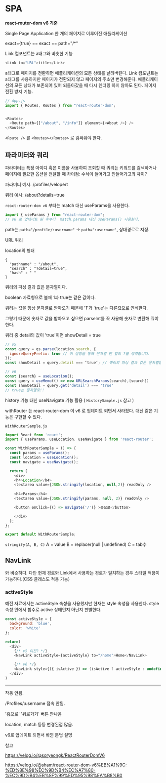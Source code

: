 # SPA

**react-router-dom v6 기준**

Single Page Application
한 개의 페이지로 이루어진 애플리케이션

exact={true} == exact == path="/*"


Link 컴포넌트는 a태그와 비슷한 기능

```javascript
<Link to="URL">title</Link>
```

a태그로 페이지를 전환하면 애플리케이션의 모든 상태를 날려버린다.
Link 컴포넌트는 a태그를 사용하지만 페이지가 전환되지 않고 페이지의 주소만 변경해준다.
애플리케이션의 모든 상태가 보존되어 있어 되돌아갔을 때 다시 렌더링 하지 않아도 된다. 페이지 전환 방지 기능.


```javascript
// App.js
import { Routes, Routes } from "react-router-dom";


<Routes>
  <Route path={["/about", "/info"]} element={<About />} />
</Routes>
```
`<Route />` 를 `<Routes></Routes>` 로 감싸줘야 한다.

## 파라미터와 쿼리

파라미터는 특정 아이디 혹은 이름을 사용하여 조회할 때
쿼리는 키워드를 검색하거나 페이지에 필요한 옵션을 전달할 때
차이점: 수식이 들어가고 안들어가고의 차이?

파라미터 예시: /profiles/velopert

쿼리 예시: /about?details=true

`react-router-dom v6` 부터는 match 대신 useParams을 사용한다.
```javascript
import { useParams } from "react-router-dom";
// v6 로 업데이트 된 후부터  match.params 대신 useParams() 사용한다.
```

path는 `path="/profile/:username"` -> `path=":username"`, 상대경로로 지정.

URL 쿼리

location의 형태
```
{
  "pathname" : "/about",
  "search" : "?detail=true",
  "hash" : " "
}
```

쿼리의 파싱 결과 값은 문자열이다.

boolean 자료형으로 볼때 1과 true는 같은 값이다.

쿼리는 값을 항상 문자열로 받아오기 때문에 '1'과 'true'는 다른값으로 인식한다.

그렇기 때문에 숫자로 값을 받아오고 싶으면 parseInt를 꼭 사용해 숫자로 변환해 줘야 한다.

쿼리 중 detail의 값이 'true'이면 showDetail = true


```javascript
// v5
const query = qs.parse(location.search, {
  ignoreQueryPrefix: true // 이 설정을 통해 문자열 맨 앞의 ?를 생략합니다.
});
const showDetail = query.detail === ‘true‘; // 쿼리의 파싱 결과 값은 문자열입니다.

// v6
const {search} = useLocation();
const query = useMemo(() => new URLSearchParams(search),[search])
const showDetail = query.get('detail') === 'true'
// true는 문자열로!!
```

history 기능 대신 useNavigate 기능 활용 ( `HistorySample.js` 참고 )


withRouter 는 react-router-dom 이 v6 로 업데이트 되면서 사라졌다.
대신 같은 기능은 구현할 수 있다.

`WithRouterSample.js`
```javascript
import React from 'react';
import { useParams, useLocation, useNavigate } from 'react-router';

const WithRouterSample = () => {
  const params = useParams();
  const location = useLocation();
  const navigate = useNavigate();

  return (
    <div>
    <h4>Location</h4>
    <textarea value={JSON.stringify(location, null,2)} readOnly />
    
    <h4>Params</h4>
    <textarea value={JSON.stringify(params, null, 2)} readOnly />

    <button onClick={() => navigate('/')} >홈으로</button>

    </div>
  );
};

export default WithRouterSample;
```
`stringify(A, B, C)`
A = value
B = replacer(null | undefined)
C = tab수

## NavLink

<Link> 와 비슷하다.
다만 현재 경로와 Link에서 사용하는 경로가 일치하는 경우
스타일 적용이 가능하다.(CSS 클래스도 적용 가능)

### activeStyle

예전 자료에서는 activeStyle 속성을 사용했지만
현재는 style 속성을 사용한다.
style 속성 안에서 함수로 active 상태인지 아닌지 판별한다.

```javascript
const activeStyle = {
  background: 'blue',
  color: 'white'
};

return(
  <div>
    {/* v5 이전? */}
    <NavLink activeStyle={activeStyle} to="/home">Home</NavLink>

    {/* v6 */}
    <NavLink style={({ isActive }) => (isActive ? activeStyle : undefined)} to="/home" >Home</NavLink>
  </div>
)
```


---
작동 안됨.

/Profiles/:username 접속 안됨.

'홈으로' '뒤로가기' 버튼 안나옴

location, match 등등
변경된점 많음.


v6로 업데이트 되면서 바뀐 문법 설명

참고

https://velog.io/@soryeongk/ReactRouterDomV6

https://velog.io/@sham/react-router-dom-v6%EB%A1%9C-%ED%8E%98%EC%9D%B4%EC%A7%80-%EC%9D%B4%EB%8F%99%ED%95%98%EA%B8%B0


